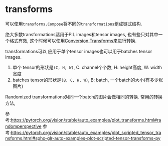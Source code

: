 # transforms
可以使用`transforms.Compose`将不同的`transformations`组成链式结构.


绝大多数transformations适用于PIL images和tensor images, 也有些只对其中一个格式有效, 这个时候可以使用[Conversion Transforms](https://pytorch.org/vision/stable/transforms.html?highlight=transforms#conversion-transforms)来进行转换.

transformations可以 应用于单个tensor images也可以用于batches tensor images.
1. 单个 tensor的形状是`(C, H, W)`, C: channel个个数, H: height高度, W: width宽度
2. batches tensor的形状是`(B, C, H, W)`, B: batch, 一个batch的大小(有多少张图片)

Randomized transformations对同一个batch的图片会做相同的转换.
常用的转换方法, 

参考:https://pytorch.org/vision/stable/auto_examples/plot_transforms.html#randomperspective
参考:https://pytorch.org/vision/stable/auto_examples/plot_scripted_tensor_transforms.html#sphx-glr-auto-examples-plot-scripted-tensor-transforms-py